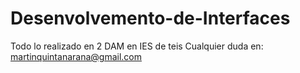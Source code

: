 # Desenvolvemento-de-Interfaces

Todo lo realizado en 2 DAM en IES de teis Cualquier duda en: martinquintanarana@gmail.com
